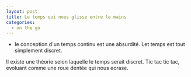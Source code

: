 ```yaml
---
layout: post
title: Le temps qui nous glisse entre le mains
categories:
  - on the go
---
```


- le conception d'un temps continu est une absurdité. Let temps est tout simplement discret.

Il existe une théorie selon laquelle le temps serait discret.
Tic tac tic tac, evoluant comme une roue dentée qui nous ecrase.
